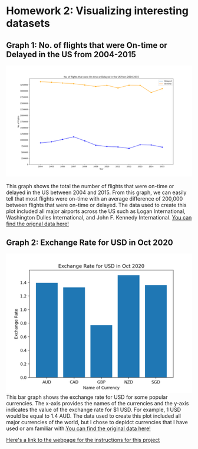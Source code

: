 # Homework 2: Visualizing interesting datasets

## Graph 1: No. of flights that were On-time or Delayed in the US from 2004-2015
![No. of Flights](Flights.png)

This graph shows the total the number of flights that were on-time or delayed in the US between 2004 and 2015. From this graph, we can easily tell that most flights were on-time with an average difference of 200,000 between flights that were on-time or delayed. The data used to create this plot included all major airports across the US such as Logan International, Washington Dulles International, and John F. Kennedy International. [You can find the orignal data here!](https://github.com/jdorfman/awesome-json-datasets) 


## Graph 2: Exchange Rate for USD in Oct 2020
![Exchange_Rate](exchangerate.png)
This bar graph shows the exchange rate for USD for some popular currencies. The x-axis provides the names of the currencies and the y-axis indicates the value of the exchange rate for $1 USD. For example, 1 USD would be equal to 1.4 AUD. The data used to create this plot included all major currencies of the world, but I chose to depidct currencies that I have used or am familiar with.[You can find the original data here!](https://github.com/jdorfman/awesome-json-datasets) 


[Here's a link to the webpage for the instructions for this project](https://github.com/mikeizbicki/cmc-csci040/tree/2020fall/hw_02)

